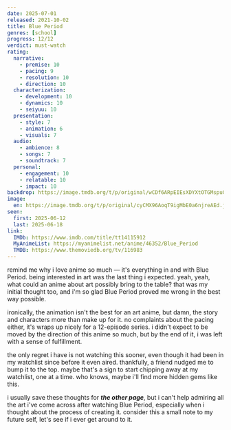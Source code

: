 ```yaml
---
date: 2025-07-01
released: 2021-10-02
title: Blue Period
genres: [school]
progress: 12/12
verdict: must-watch
rating:
  narrative:
    - premise: 10
    - pacing: 9
    - resolution: 10
    - direction: 10
  characterization:
    - development: 10
    - dynamics: 10
    - seiyuu: 10
  presentation:
    - style: 7
    - animation: 6
    - visuals: 7
  audio:
    - ambience: 8
    - songs: 7
    - soundtrack: 7
  personal:
    - engagement: 10
    - relatable: 10
    - impact: 10
backdrop: https://image.tmdb.org/t/p/original/wCDf6ARpEIEsXDYXtOTGMspuGtq.jpg
image:
  en: https://image.tmdb.org/t/p/original/cyCMX96AoqT9igMbE0a6njreAEd.jpg
seen:
  first: 2025-06-12
  last: 2025-06-18
link:
  IMDb: https://www.imdb.com/title/tt14115912
  MyAnimeList: https://myanimelist.net/anime/46352/Blue_Period
  TMDB: https://www.themoviedb.org/tv/116983
---
```


remind me why i love anime so much — it's everything in and with Blue Period. being interested in art was the last thing i expected. yeah, yeah, what could an anime about art possibly bring to the table? that was my initial thought too, and i'm so glad Blue Period proved me wrong in the best way possible.

ironically, the animation isn't the best for an art anime, but damn, the story and characters more than make up for it. no complaints about the pacing either, it's wraps up nicely for a 12-episode series. i didn't expect to be moved by the direction of this anime so much, but by the end of it, i was left with a sense of fulfillment.

the only regret i have is not watching this sooner, even though it had been in my watchlist since before it even aired. thankfully, a friend nudged me to bump it to the top. maybe that's a sign to start chipping away at my watchlist, one at a time. who knows, maybe i'll find more hidden gems like this.

i usually save these thoughts for ***the other page***, but i can't help admiring all the art i've come across after watching Blue Period, especially when i thought about the process of creating it. consider this a small note to my future self, let's see if i ever get around to it.
